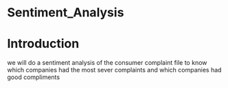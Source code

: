 # Sentiment_Analysis
# Introduction  
we will do a sentiment analysis of the consumer complaint file to know which companies had the most sever complaints and which companies had good compliments 
